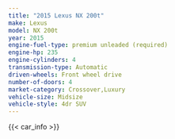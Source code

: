 ```yaml
---
title: "2015 Lexus NX 200t"
make: Lexus
model: NX 200t
year: 2015
engine-fuel-type: premium unleaded (required)
engine-hp: 235
engine-cylinders: 4
transmission-type: Automatic
driven-wheels: Front wheel drive
number-of-doors: 4
market-category: Crossover,Luxury
vehicle-size: Midsize
vehicle-style: 4dr SUV
---
```


{{< car_info >}}
